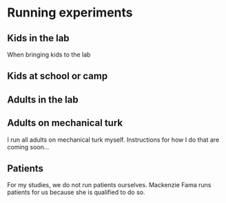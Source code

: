 # Running experiments

## Kids in the lab
When bringing kids to the lab

## Kids at school or camp
## Adults in the lab

## Adults on mechanical turk
I run all adults on mechanical turk myself.  Instructions for how I do that are coming soon...

## Patients
For my studies, we do not run patients ourselves.  Mackenzie Fama runs patients for us because she is qualified to do so.  